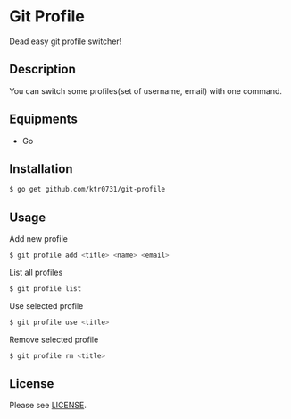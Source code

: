 # Git Profile
Dead easy git profile switcher!  

## Description
You can switch some profiles(set of username, email) with one command.  

## Equipments
- Go

## Installation
``` sh
$ go get github.com/ktr0731/git-profile
```

## Usage
Add new profile  
``` sh
$ git profile add <title> <name> <email>
```

List all profiles  
``` sh
$ git profile list
```

Use selected profile  
``` sh
$ git profile use <title>
```

Remove selected profile  
``` sh
$ git profile rm <title>
```

## License
Please see [LICENSE](./LICENSE).
